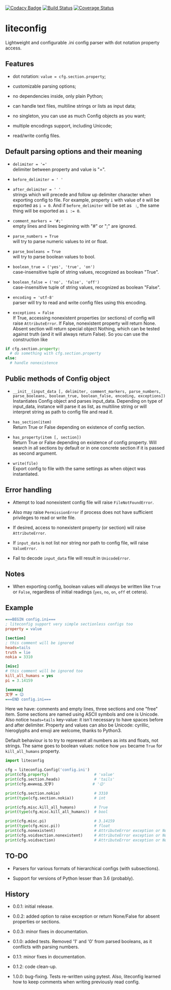 [![Codacy Badge](https://api.codacy.com/project/badge/Grade/7ccc0a867ac04019b3d5483694eaca63)](https://app.codacy.com/app/zmej-serow/liteconfig?utm_source=github.com&utm_medium=referral&utm_content=zmej-serow/liteconfig&utm_campaign=Badge_Grade_Dashboard)
[![Build Status](https://travis-ci.com/zmej-serow/liteconfig.svg?branch=master)](https://travis-ci.com/zmej-serow/liteconfig)
[![Coverage Status](https://coveralls.io/repos/github/zmej-serow/liteconfig/badge.svg?branch=master)](https://coveralls.io/github/zmej-serow/liteconfig?branch=master)

# liteconfig

Lightweight and configurable .ini config parser with dot notation property access.

## Features
- dot notation: `value = cfg.section.property`;

- customizable parsing options;

- no dependencies inside, only plain Python;

- can handle text files, multiline strings or lists as input data;

- no singleton, you can use as much Config objects as you want;

- multiple encodings support, including Unicode;

- read/write config files.

## Default parsing options and their meaning

- `delimiter = '='`  
delimiter between property and value is "=".

- `before_delimiter = ' '`  
- `after_delimiter = ' '`  
strings which will precede and follow up delimiter character when exporting config to file.
For example, property `i` with value of `0` will be exported as `i = 0`. And if `before_delimiter` will be set as ` :`,
the same thing will be exported as `i := 0`.  

- `comment_markers = '#;'`  
empty lines and lines beginning with "#" or ";" are ignored.

- `parse_numbers = True`  
will try to parse numeric values to int or float.

- `parse_booleans = True`  
will try to parse boolean values to bool.

- `boolean_true = ('yes', 'true', 'on')`  
case-insensitive tuple of string values, recognized as boolean "True".

- `boolean_false = ('no', 'false', 'off')`  
case-insensitive tuple of string values, recognized as boolean "False".

- `encoding = 'utf-8'`  
parser will try to read and write config files using this encoding.

- `exceptions = False`  
If True, accessing nonexistent properties (or sections) of config will raise `AttributeError`.
If False, nonexistent property will return None. Absent section will return special object Nothing, which can be tested against truth (and it will always return False). So you can use the construction like
```python
if cfg.section.property:
  # do something with cfg.section.property
else:
  # handle nonexistence
```

## Public methods of Config object
- `__init__(input_data [, delimiter, comment_markers, parse_numbers, parse_booleans, boolean_true, boolean_false, encoding, exceptions])`  
Instantiates Config object and parses input_data. Depending on type of input_data, instance will parse it as list, as multiline string or will interpret string as path to config file and read it.

- `has_section(item)`  
Return True or False depending on existence of config section.

- `has_property(item [, section])`  
Return True or False depending on existence of config property. Will search in all sections by default or in one concrete section if it is passed as second argument.

- `write(file)`  
Export config to file with the same settings as when object was instantiated.

## Error handling
- Attempt to load nonexistent config file will raise `FileNotFoundError`.

- Also may raise `PermissionError` if process does not have sufficient privileges to read or write file.

- If desired, access to nonexistent property (or section) will raise `AttributeError`.

- If `input_data` is not list nor string nor path to config file, will raise `ValueError`.

- Fail to decode `input_data` file will result in `UnicodeError`.

## Notes
- When exporting config, boolean values will *always* be written like `True` or `False`, regardless of initial readings (`yes`, `no`, `on`, `off` et cetera).

## Example

```ini
===BEGIN config.ini===
; liteconfig support very simple sectionless configs too
property = value

[section]
; this comment will be ignored
heads=tails
truth = lie
nokia = 3310

[misc]
# this comment will be ignored too
kill_all_humans = yes
pi = 3.14159

[юникод]
文字 = 😉
===END config.ini===
```

Here we have: comments and empty lines, three sections and one "free" item. Some sections are named using ASCII symbols and one is Unicode. Also notice `heads=tails` key-value: it isn't necessary to have spaces before and after delimiter. Property and values can also be Unicode: cyrillic, hieroglyphs and emoji are welcome, thanks to Python3.  

Default behaviour is to try to represent all numbers as ints and floats, not strings. The same goes to boolean values: notice how `yes` became `True` for `kill_all_humans` property. 

```python
import liteconfig

cfg = liteconfig.Config('config.ini')
print(cfg.property)                    # 'value'
print(cfg.section.heads)               # 'tails'
print(cfg.юникод.文字)                 # '😉'

print(cfg.section.nokia)               # 3310
print(type(cfg.section.nokia))         # int

print(cfg.misc.kill_all_humans)        # True
print(type(cfg.misc.kill_all_humans))  # bool

print(cfg.misc.pi)                     # 3.14159
print(type(cfg.misc.pi))               # float
print(cfg.nonexistent)                 # AttributeError exception or None
print(cfg.voidsection.nonexistent)     # AttributeError exception or Nothing (boolean False)
print(cfg.voidsection)                 # AttributeError exception or Nothing (boolean False)
```

## TO-DO
- Parsers for various formats of hierarchical configs (with subsections).

- Support for versions of Python lesser than 3.6 (probably).

## History
- 0.0.1: initial release.

- 0.0.2: added option to raise exception or return None/False for absent properties or sections.

- 0.0.3: minor fixes in documentation.

- 0.1.0: added tests. Removed '1' and '0' from parsed booleans, as it conflicts with parsing numbers.

- 0.1.1: minor fixes in documentation.

- 0.1.2: code clean-up.

- 1.0.0: bug-fixing. Tests re-written using pytest. Also, liteconfig learned how to keep comments when writing previously read config.